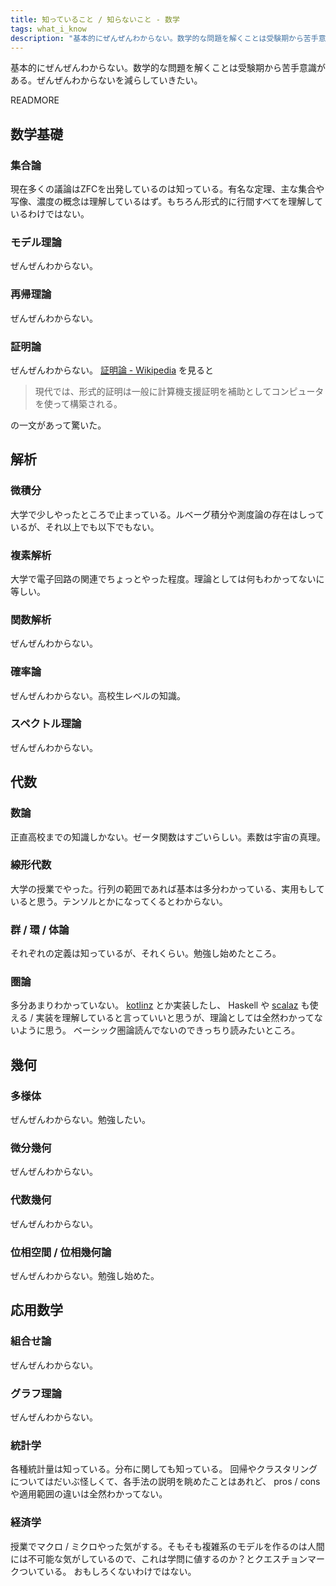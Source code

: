 ```yaml
---
title: 知っていること / 知らないこと - 数学
tags: what_i_know
description: "基本的にぜんぜんわからない。数学的な問題を解くことは受験期から苦手意識がある。ぜんぜんわからないを減らしていきたい。"
---
```


基本的にぜんぜんわからない。数学的な問題を解くことは受験期から苦手意識がある。ぜんぜんわからないを減らしていきたい。

READMORE

## 数学基礎

### 集合論

現在多くの議論はZFCを出発しているのは知っている。有名な定理、主な集合や写像、濃度の概念は理解しているはず。もちろん形式的に行間すべてを理解しているわけではない。

### モデル理論
ぜんぜんわからない。

### 再帰理論
ぜんぜんわからない。

### 証明論
ぜんぜんわからない。 [証明論 - Wikipedia](https://ja.wikipedia.org/wiki/証明論) を見ると

> 現代では、形式的証明は一般に計算機支援証明を補助としてコンピュータを使って構築される。

の一文があって驚いた。

## 解析

### 微積分
大学で少しやったところで止まっている。ルベーグ積分や測度論の存在はしっているが、それ以上でも以下でもない。

### 複素解析
大学で電子回路の関連でちょっとやった程度。理論としては何もわかってないに等しい。

### 関数解析
ぜんぜんわからない。

### 確率論
ぜんぜんわからない。高校生レベルの知識。

### スペクトル理論
ぜんぜんわからない。

## 代数

### 数論
正直高校までの知識しかない。ゼータ関数はすごいらしい。素数は宇宙の真理。

### 線形代数
大学の授業でやった。行列の範囲であれば基本は多分わかっている、実用もしていると思う。テンソルとかになってくるとわからない。

### 群 / 環 / 体論

それぞれの定義は知っているが、それくらい。勉強し始めたところ。

### 圏論
多分あまりわかっていない。 [kotlinz](https://github.com/kotlinz/kotlinz) とか実装したし、 Haskell や [scalaz](https://github.com/scalaz/scalaz) も使える / 実装を理解していると言っていいと思うが、理論としては全然わかってないように思う。 ベーシック圏論読んでないのできっちり読みたいところ。

## 幾何

### 多様体
ぜんぜんわからない。勉強したい。

### 微分幾何
ぜんぜんわからない。

### 代数幾何
ぜんぜんわからない。

### 位相空間 / 位相幾何論
ぜんぜんわからない。勉強し始めた。

## 応用数学

### 組合せ論
ぜんぜんわからない。

### グラフ理論
ぜんぜんわからない。

### 統計学

各種統計量は知っている。分布に関しても知っている。
回帰やクラスタリングについてはだいぶ怪しくて、各手法の説明を眺めたことはあれど、 pros / cons や適用範囲の違いは全然わかってない。

### 経済学

授業でマクロ / ミクロやった気がする。そもそも複雑系のモデルを作るのは人間には不可能な気がしているので、これは学問に値するのか？とクエスチョンマークついている。
おもしろくないわけではない。
